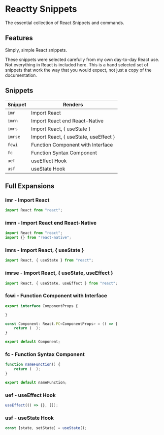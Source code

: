 # Reactty Snippets

The essential collection of React Snippets and commands.

## Features

Simply, simple React snippets.

These snippets were selected carefully from my own day-to-day React use. Not
everything in React is included here. This is a hand selected set of snippets
that work the way that you would expect, not just a copy of the documentation.

## Snippets

| Snippet | Renders                               |
| ------- | ------------------------------------- |
| `imr`   | Import React                          |
| `imrn`  | Import React end React-Native         |
| `imrs`  | Import React, { useState }            |
| `imrse` | Import React, { useState, useEffect } |
| `fcwi`  | Function Component with Interface     |
| `fc`    | Function Syntax Component             |
| `uef`   | useEffect Hook                        |
| `usf`   | useState Hook                         |

## Full Expansions

### imr - Import React

```typescript
import React from "react";
```

### imrn - Import React end React-Native

```typescript
import React from "react";
import {} from "react-native";
```

### imrs - Import React, { useState }

```typescript
import React, { useState } from "react";
```

### imrse - Import React, { useState, useEffect }

```typescript
import React, { useState, useEffect } from "react";
```

### fcwi - Function Component with Interface

```typescript
export interface ComponentProps {

}

const Component: React.FC<ComponentProps> = () => {
    return (  );
}

export default Component;
```

### fc - Function Syntax Component

```typescript
function nameFunction() {
    return (  );
}

export default nameFunction;
```

### uef - useEffect Hook

```typescript
useEffect(() => {}, []);
```

### usf - useState Hook

```typescript
const [state, setState] = useState();
```

